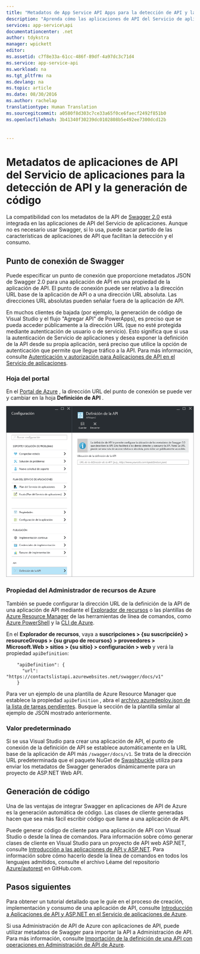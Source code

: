 ```yaml
---
title: "Metadatos de App Service API Apps para la detección de API y la generación de código | Microsoft Docs"
description: "Aprenda cómo las aplicaciones de API del Servicio de aplicaciones de Azure usan los metadatos de Swagger para facilitar la detección de API y la generación de código."
services: app-service\api
documentationcenter: .net
author: tdykstra
manager: wpickett
editor: 
ms.assetid: c7f8e33a-61cc-486f-89df-4a97dc3c71d4
ms.service: app-service-api
ms.workload: na
ms.tgt_pltfrm: na
ms.devlang: na
ms.topic: article
ms.date: 08/30/2016
ms.author: rachelap
translationtype: Human Translation
ms.sourcegitcommit: a0580f8d303c7ce33a65f0ce6faecf2492f851b0
ms.openlocfilehash: 3b41340f30239dc0102808b5e492ee7300dcd12b


---
```

# <a name="app-service-api-apps-metadata-for-api-discovery-and-code-generation"></a>Metadatos de aplicaciones de API del Servicio de aplicaciones para la detección de API y la generación de código
La compatibilidad con los metadatos de la API de [Swagger 2.0](http://swagger.io/) está integrada en las aplicaciones de API del Servicio de aplicaciones. Aunque no es necesario usar Swagger, si lo usa, puede sacar partido de las características de aplicaciones de API que facilitan la detección y el consumo.   

## <a name="swagger-endpoint"></a>Punto de conexión de Swagger
Puede especificar un punto de conexión que proporcione metadatos JSON de Swagger 2.0 para una aplicación de API en una propiedad de la aplicación de API. El punto de conexión puede ser relativo a la dirección URL base de la aplicación de API o a una dirección URL absoluta. Las direcciones URL absolutas pueden señalar fuera de la aplicación de API. 

En muchos clientes de bajada (por ejemplo, la generación de código de Visual Studio y el flujo "Agregar API" de PowerApps), es preciso que se pueda acceder públicamente a la dirección URL (que no esté protegida mediante autenticación de usuario o de servicio). Esto significa que si usa la autenticación de Servicio de aplicaciones y desea exponer la definición de la API desde su propia aplicación, será preciso que utilice la opción de autenticación que permite que llegue tráfico a la API. Para más información, consulte [Autenticación y autorización para Aplicaciones de API en el Servicio de aplicaciones](app-service-api-authentication.md).

### <a name="portal-blade"></a>Hoja del portal
En el [Portal de Azure](https://portal.azure.com/) , la dirección URL del punto de conexión se puede ver y cambiar en la hoja **Definición de API** .

![](./media/app-service-api-metadata/apidefblade.png)

### <a name="azure-resource-manager-property"></a>Propiedad del Administrador de recursos de Azure
También se puede configurar la dirección URL de la definición de la API de una aplicación de API mediante el [Explorador de recursos](https://resources.azure.com/) o las plantillas de [Azure Resource Manager](../azure-resource-manager/resource-group-authoring-templates.md) de las herramientas de línea de comandos, como [Azure PowerShell](/powershell/azureps-cmdlets-docs) y la [CLI de Azure](../xplat-cli-install.md). 

En el **Explorador de recursos**, vaya a **suscripciones > {su suscripción} > resourceGroups > {su grupo de recursos} > proveedores > Microsoft.Web > sitios > {su sitio} > configuración > web** y verá la propiedad `apiDefinition`:

        "apiDefinition": {
          "url": "https://contactslistapi.azurewebsites.net/swagger/docs/v1"
        }

Para ver un ejemplo de una plantilla de Azure Resource Manager que establece la propiedad `apiDefinition` , abra el [archivo azuredeploy.json de la lista de tareas pendientes](https://github.com/azure-samples/app-service-api-dotnet-todo-list/blob/master/azuredeploy.json). Busque la sección de la plantilla similar al ejemplo de JSON mostrado anteriormente.

### <a name="default-value"></a>Valor predeterminado
Si se usa Visual Studio para crear una aplicación de API, el punto de conexión de la definición de API se establece automáticamente en la URL base de la aplicación de API más `/swagger/docs/v1`. Se trata de la dirección URL predeterminada que el paquete NuGet de [Swashbuckle](https://www.nuget.org/packages/Swashbuckle) utiliza para enviar los metadatos de Swagger generados dinámicamente para un proyecto de ASP.NET Web API. 

## <a name="code-generation"></a>Generación de código
Una de las ventajas de integrar Swagger en aplicaciones de API de Azure es la generación automática de código. Las clases de cliente generadas hacen que sea más fácil escribir código que llame a una aplicación de API.

Puede generar código de cliente para una aplicación de API con Visual Studio o desde la línea de comandos. Para información sobre cómo generar clases de cliente en Visual Studio para un proyecto de API web ASP.NET, consulte [Introducción a las aplicaciones de API y ASP.NET](app-service-api-dotnet-get-started.md#codegen). Para información sobre cómo hacerlo desde la línea de comandos en todos los lenguajes admitidos, consulte el archivo Léame del repositorio [Azure/autorest](https://github.com/azure/autorest) en GitHub.com.

## <a name="next-steps"></a>Pasos siguientes
Para obtener un tutorial detallado que le guíe en el proceso de creación, implementación y consumo de una aplicación de API, consulte [Introducción a Aplicaciones de API y ASP.NET en el Servicio de aplicaciones de Azure](app-service-api-dotnet-get-started.md).

Si usa Administración de API de Azure con aplicaciones de API, puede utilizar metadatos de Swagger para importar la API a Administración de API. Para más información, consulte [Importación de la definición de una API con operaciones en Administración de API de Azure](../api-management/api-management-howto-import-api.md). 




<!--HONumber=Dec16_HO3-->



